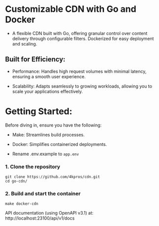 # Customizable CDN with Go and Docker

- A flexible CDN built with Go, offering granular control over content delivery through configurable filters. Dockerized for easy deployment and scaling.


## Built for Efficiency:

 - Performance: Handles high request volumes with minimal latency, ensuring a smooth user experience.
  
 - Scalability: Adapts seamlessly to growing workloads, allowing you to scale your applications effectively.

# Getting Started:

Before diving in, ensure you have the following:

 - Make: Streamlines build processes.
    
 - Docker: Simplifies containerized deployments.

 - Rename .env.example to ```app.env```

### 1. Clone the repository

```
git clone https://github.com/4kpros/cdn.git
cd go-cdn/
```

### 2. Build and start the container

```
make docker-cdn
```
API documentation (using OpenAPI v3.1) at: http://localhost:23100/api/v1/docs

